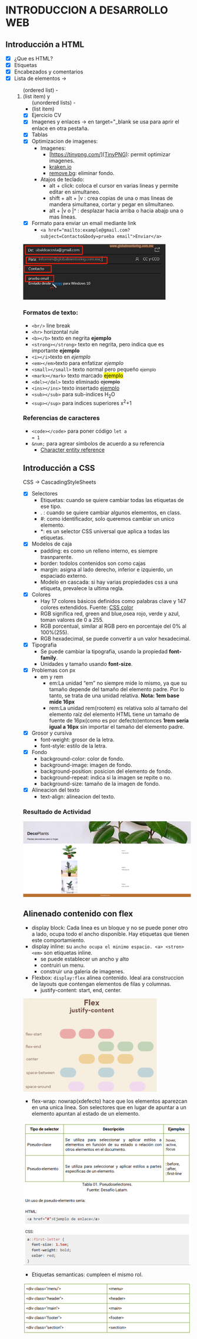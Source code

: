 # INTRODUCCION A DESARROLLO WEB

## Introducción a HTML
- [x] ¿Que es HTML?
- [x] Etiquetas
- [x] Encabezados y comentarios
- [x] Lista de elementos -> <ol> (ordered list) -  <li> (list item) y <ul> (unordered lists) - <li> (list item)
- [x] Ejercicio CV
- [x] Imagenes y enlaces -> en <a> target="_blank se usa para aprir el enlace en otra pestaña.
- [x] Tablas
- [x] Optimizacion de imagenes:
  -  Imagenes:
     - [https://tinypng.com/](TinyPNG): permit optimizar imagenes.
     - [kraken.io](kraken.io)
     - [remove.bg](remove.bg): eliminar fondo.
  - Atajos de teclado:
     - alt + click: coloca el cursor en varias lineas y permite editar en simultaneo.
     - shift + alt + |v : crea copias de una o  mas lineas de mandera simultanea, cortar y pegar en silmultaneo.
     - alt + |v o |^ : desplazar hacia arriba o hacia abajp una o mas lineas. 
- [x] Formato para enviar un email mediante link
  - `<a href="mailto:example@gmail.com?subject=Contacto&body=prueba email">Enviar</a>`

![Resultado para enviar un email mediante <a>](./Introduccion%20a%20HTML/images/emailto.png)
  
### Formatos de texto:
 - `<br/>` line break
 - `<hr>` horizontal rule
 - `<b></b>` texto en negrita <b>ejemplo</b>
 - `<strong></strong>` texto en negrita, pero indica que es importante <strong>ejemplo</strong>
 - `<i></i>`texto en <i>ejemplo</i>
 - `<em></em>`texto para enfatizar <em>ejemplo</em>
 - `<small></small>` texto normal pero pequeño <small>ejemplo</small>
 - `<mark></mark>` texto marcado <mark>ejemplo</mark>
 - `<del></del>` texto eliminado <del>ejemplo</del>
 - `<ins></ins>` texto insertado <ins>ejemplo</ins>
 - `<sub></sub>` para sub-indices H<sub>2</sub>O
 - `<sup></sup>` para indices superiores x<sup>2</sup>+1

### Referencias de caracteres
- `<code></code>` para poner código <code>let a = 1</code>
- `&num;` para agrear simbolos de acuerdo a su referencia
	- [Character entity reference](https://tools.w3cub.com/html-entities)

## Introducción a CSS

CSS -> CascadingStyleSheets

- [x] Selectores
   - Etiquetas: cuando se quiere cambiar todas las etiquetas de ese tipo.
   - . : cuando se quiere cambiar algunos elementos, en class.
   - #: como identificador, solo queremos cambiar un unico elemento.
   - *: es un selector CSS universal que aplica a todas las etiquetas.
- [x] Modelos de caja
  - padding: es como un relleno interno, es siempre trasnparente.
  - border: todolos contenidos son como cajas
  - margin: asigna al lado derecho, inferior e izquierdo, un espaciado externo.
  - Modelo en cascada: si hay varias propiedades css a una etiqueta, prevalece la ultima regla.
- [x] Colores
  - Hay 17 colores básicos definidos como palabras clave y 147 colores extendidos. Fuente: [CSS color](https://www.w3.org/TR/css-color-3/)
  - RGB significa red, green and blue,osea rojo, verde y azul, toman valores de 0 a 255.
  - RGB porcentual, similar al RGB pero en porcentaje del 0% al 100%(255).
  - RGB hexadecimal, se puede convertir a un valor hexadecimal.
- [x] Tipografia
  - Se puede cambiar la tipografia, usando la propiedad **font-family**.
  - Unidades y tamaño usando **font-size**.
- [x] Problemas con px
  - em y rem
    - em:La unidad “em” no siempre mide lo mismo, ya que su tamaño depende del tamaño del elemento padre. Por lo tanto, se trata de una unidad relativa. **Nota: 1em base mide 16px**
    - rem:La unidad rem(rootem) es relativa solo al tamaño del elemento raíz del elemento HTML tiene un tamaño de fuente de 16px(como es por defecto)entonces **1rem sería igual a 16px** sin importar el tamaño del elemento padre.
- [x] Grosor y cursiva
  - font-weight: grosor de la letra.
  - font-style: estilo de la letra.
- [x] Fondo
  - background-color: color de fondo.
  - background-image: imagen de fondo.
  - background-position: posicion del elemento de fondo.
  - background-repeat: indica si la imagen se repite o no.
  - background-size: tamaño de la imagen de fondo.
- [x] Alineacion del texto
  - text-align: alineacion del texto.


### Resultado de Actividad
![Resultado](./Introduccion%20a%20CSS/landing.1/assets/imgs/Resultado.png)


## Alinenado contenido con flex

- display block: Cada linea es un bloque y no se puede poner otro a lado, ocupa todo el ancho disponible. Hay etiquetas que tienen este comportamiento.
- display inline: su `ancho ocupa el minimo espacio. <a> <stron> <em>` son etiquetas inline.
  - se puede establecer un ancho y alto
  - contruiri un menu.
  - construir una galeria de imagenes.
- Flexbox: `dispĺay:flex` alinea contenido. Ideal ara construccion de layouts que contengan elementos de filas y columnas.
  - justify-content: start, end, center.
  
![Flex:justify-content](./Alineando%20contenido%20con%20flex/assets/imgs/flex.png)
  - flex-wrap: nowrap(xdefecto) hace que los elementos aparezcan en una unica linea.
  Son selectores que en lugar de apuntar a un elemento apuntan al estado de un elemento.

![Selectores](./Alineando%20contenido%20con%20flex/assets/imgs/selectores.png)

- Etiquetas semanticas: cumpleen el mismo rol.

![Etiquetas semanticas](./Alineando%20contenido%20con%20flex/assets/imgs/etiquetassemanticas.png)